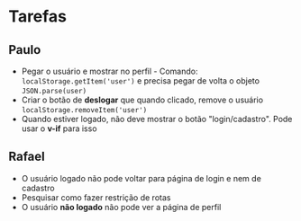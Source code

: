 # Tarefas

## Paulo
- Pegar o usuário e mostrar no perfil - Comando: ``localStorage.getItem('user')`` e precisa pegar de volta o objeto ``JSON.parse(user)`` 
- Criar o botão de __deslogar__ que quando clicado, remove o usuário ``localStorage.removeItem('user')``
- Quando estiver logado, não deve mostrar o botão "login/cadastro". Pode usar o __v-if__ para isso

## Rafael
- O usuário logado não pode voltar para página de login e nem de cadastro
- Pesquisar como fazer restrição de rotas
- O usuário __não logado__ não pode ver a página de perfil